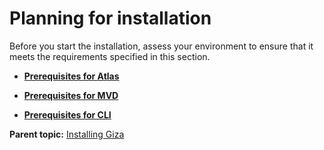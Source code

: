 # Planning for installation

Before you start the installation, assess your environment to ensure that it meets the requirements specified in this section.

-   **[Prerequisites for Atlas](../topics/preatlas.md)**  

-   **[Prerequisites for MVD](../topics/premvd.md)**  

-   **[Prerequisites for CLI](../topics/precli.md)**  

**Parent topic:** [Installing Giza](../topics/install.md)

